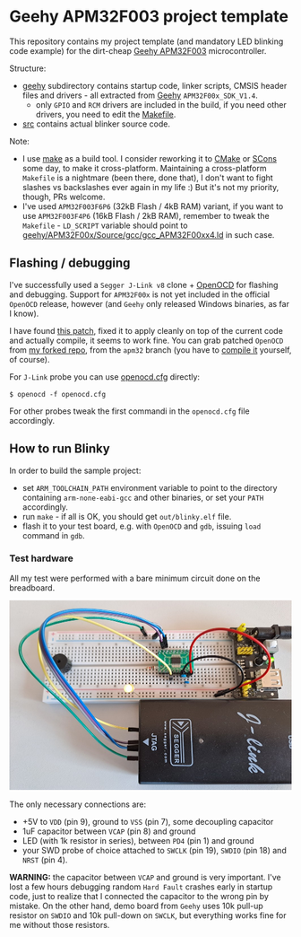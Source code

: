 # Geehy APM32F003 project template

This repository contains my project template (and mandatory LED blinking code example) 
for the dirt-cheap [Geehy APM32F003](https://global.geehy.com/apm32?type=1) microcontroller.

Structure:

* [geehy](geehy) subdirectory contains startup code, linker scripts, CMSIS header files
  and drivers - all extracted from [Geehy](https://www.geehy.com/) `APM32F00x_SDK_V1.4`.
  * only `GPIO` and `RCM` drivers are included in the build, if you need other drivers, 
    you need to edit the [Makefile](Makefile).
* [src](src) contains actual blinker source code.

Note:

* I use [make](https://www.gnu.org/software/make/) as a build tool. I consider reworking it
  to [CMake](https://cmake.org/) or [SCons](https://scons.org/)  some day, to make it
  cross-platform. Maintaining a cross-platform `Makefile` is a nightmare (been there, 
  done that), I don't want to fight slashes vs backslashes ever again in my life :) 
  But it's not my priority, though, PRs welcome.
* I've used `APM32F003F6P6` (32kB Flash / 4kB RAM) variant, if you want to use 
  `APM32F003F4P6` (16kB Flash / 2kB RAM), remember to tweak the `Makefile`  - 
  `LD_SCRIPT` variable should point to
  [geehy/APM32F00x/Source/gcc/gcc_APM32F00xx4.ld](geehy/APM32F00x/Source/gcc/gcc_APM32F00xx4.ld) in such case.

## Flashing / debugging

I've successfully used a `Segger J-Link v8`  clone + [OpenOCD](https://openocd.org/) for 
flashing and debugging. Support for `APM32F00x` is not yet included in the official 
`OpenOCD` release, however (and `Geehy` only released Windows binaries, as far I know).

I have found [this patch](https://review.openocd.org/gitweb?p=openocd.git;a=commitdiff;h=ea291b5ff9bb316cdf2e4aa50e0c58642b048cef), 
fixed it to apply cleanly on top of the current code and actually compile, it seems to work fine. 
You can grab patched `OpenOCD` from [my forked repo](https://github.com/codepainters/openocd), 
from the `apm32` branch (you have to [compile it](https://learn.adafruit.com/programming-microcontrollers-using-openocd-on-raspberry-pi/compiling-openocd) yourself, of course).

For `J-Link` probe you can use [openocd.cfg](openocd.cfg) directly:
```
$ openocd -f openocd.cfg
```
For other probes tweak the first commandi in the `openocd.cfg` file accordingly.

## How to run Blinky

In order to build the sample project:

* set `ARM_TOOLCHAIN_PATH` environment variable to point to the directory 
  containing `arm-none-eabi-gcc` and other binaries, or set your `PATH` accordingly.
* run `make` - if all is OK, you should get `out/blinky.elf` file.
* flash it to your test board, e.g. with `OpenOCD` and `gdb`, issuing `load` command in `gdb`.

### Test hardware

All my test were performed with a bare minimum circuit done on the breadboard. 

![bboard.jpg](bboard.jpg)

The only necessary connections are:

* +5V to `VDD` (pin 9), ground to `VSS` (pin 7),  some decoupling capacitor
* 1uF capacitor between `VCAP` (pin 8) and ground
* LED (with 1k resistor in series), between `PD4` (pin 1) and ground
* your SWD probe of choice attached to `SWCLK` (pin 19), `SWDIO` (pin 18) and `NRST` (pin 4).

**WARNING:** the capacitor between `VCAP` and ground is very important. I've lost a few hours
debugging random `Hard Fault` crashes early in startup code, just to realize that I connected
the capacitor to the wrong pin by mistake. On the other hand, demo board from `Geehy` uses 10k 
pull-up resistor on `SWDIO` and 10k pull-down on `SWCLK`, but everything works fine for me 
without those resistors.









